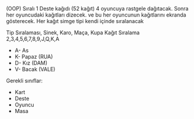 (OOP) Sıralı 1 Deste kağıdı (52 kağıt) 4 oyuncuya rastgele dağıtacak. Sonra her oyuncudaki kağıtları dizecek. ve bu her oyuncunun kağıtlarını ekranda gösterecek. Her kağıt simge tipi kendi içinde sıralanacak

Tip Sıralaması, Sinek, Karo, Maça, Kupa
Kağıt Sıralama 2,3,4,5,6,7,8,9,J,Q,K,A

- A- As
- K- Papaz (RUA)
- D- Kız (DAM)
- V- Bacak (VALE)

Gerekli sınıflar:
- Kart
- Deste
- Oyuncu
- Masa
